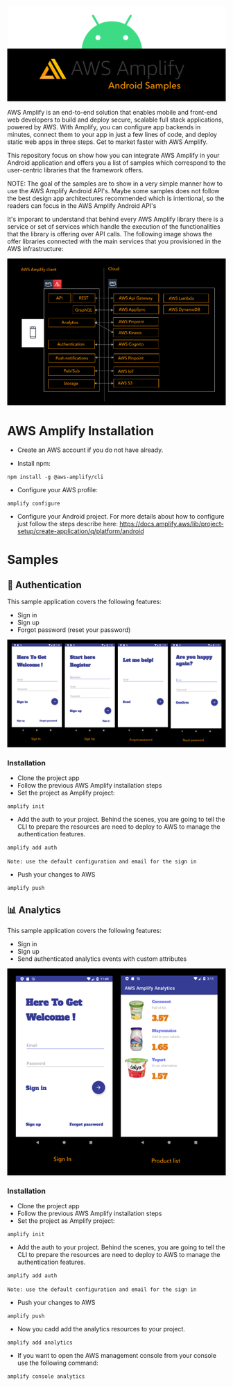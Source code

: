 ![Alt text](images/android_samples_logo.png?raw=true "AWS Amplify - Android samples")

AWS Amplify is an end-to-end solution that enables mobile and front-end web developers to build and deploy secure, scalable full stack applications, powered by AWS. With Amplify, you can configure app backends in minutes, connect them to your app in just a few lines of code, and deploy static web apps in three steps. Get to market faster with AWS Amplify.

This repository focus on show how you can integrate AWS Amplify in your Android application and offers you a list of samples which correspond to the user-centric libraries that the framework offers. 

NOTE: The goal of the samples are to show in a very simple manner how to use the AWS Amplify Android API's. Maybe some samples does not follow the best design app architectures recommended which is intentional, so the readers can focus in the AWS Amplify Android API's

It's imporant to understand that behind every AWS Amplify library there is a service or set of services which handle the execution of the functionalities that the library is offering over API calls. The following image shows the offer libraries connected with the main services that you provisioned in the AWS infrastructure:

![Alt text](images/aws_amplify.png?raw=true "AWS Amplify - Android samples")

# AWS Amplify Installation

- Create an AWS account if you do not have already.

- Install npm:

```
npm install -g @aws-amplify/cli
```

- Configure your AWS profile:

```
amplify configure
```

- Configure your Android project. For more details about how to configure just follow the steps describe here: https://docs.amplify.aws/lib/project-setup/create-application/q/platform/android

# Samples

## 🔐 Authentication

This sample application covers the following features:

- Sign in
- Sign up
- Forgot password (reset your password)

![Alt text](images/1_authentication.png?raw=true "AWS Amplify - Android samples")

### Installation

- Clone the project app
- Follow the previous AWS Amplify installation steps
- Set the project as Amplify project:

```
amplify init
```

- Add the auth to your project. Behind the scenes, you are going to tell the CLI to prepare the resources are need to deploy to AWS to manage the authentication features.

```
amplify add auth

Note: use the default configuration and email for the sign in
```

- Push your changes to AWS

```
amplify push
```

## 📊 Analytics

This sample application covers the following features:

- Sign in
- Sign up
- Send authenticated analytics events with custom attributes

![Alt text](images/2_analytics.png?raw=true "AWS Amplify - Android samples")

### Installation

- Clone the project app
- Follow the previous AWS Amplify installation steps
- Set the project as Amplify project:

```
amplify init
```

- Add the auth to your project. Behind the scenes, you are going to tell the CLI to prepare the resources are need to deploy to AWS to manage the authentication features.

```
amplify add auth

Note: use the default configuration and email for the sign in
```

- Push your changes to AWS

```
amplify push
```

- Now you cadd add the analytics resources to your project.

```
amplify add analytics
```
- If you want to open the AWS management console from your console use the following command:

```
amplify console analytics
```
